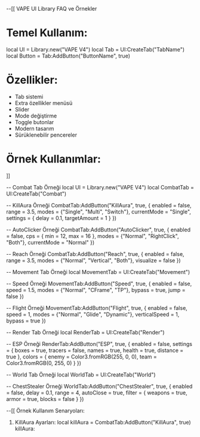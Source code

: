 --[[ VAPE UI Library FAQ ve Örnekler

# Temel Kullanım:
local UI = Library.new("VAPE V4")
local Tab = UI:CreateTab("TabName")
local Button = Tab:AddButton("ButtonName", true)

# Özellikler:
- Tab sistemi
- Extra özellikler menüsü
- Slider
- Mode değiştirme
- Toggle butonlar
- Modern tasarım
- Sürüklenebilir pencereler

# Örnek Kullanımlar:
]]

-- Combat Tab Örneği
local UI = Library.new("VAPE V4")
local CombatTab = UI:CreateTab("Combat")

-- KillAura Örneği
CombatTab:AddButton("KillAura", true, {
    enabled = false,
    range = 3.5,
    modes = {"Single", "Multi", "Switch"},
    currentMode = "Single",
    settings = {
        delay = 0.1,
        targetAmount = 1
    }
})

-- AutoClicker Örneği
CombatTab:AddButton("AutoClicker", true, {
    enabled = false,
    cps = {
        min = 12,
        max = 16
    },
    modes = {"Normal", "RightClick", "Both"},
    currentMode = "Normal"
})

-- Reach Örneği
CombatTab:AddButton("Reach", true, {
    enabled = false,
    range = 3.5,
    modes = {"Normal", "Vertical", "Both"},
    visualize = false
})

-- Movement Tab Örneği
local MovementTab = UI:CreateTab("Movement")

-- Speed Örneği
MovementTab:AddButton("Speed", true, {
    enabled = false,
    speed = 1.5,
    modes = {"Normal", "CFrame", "TP"},
    bypass = true,
    jump = false
})

-- Flight Örneği
MovementTab:AddButton("Flight", true, {
    enabled = false,
    speed = 1,
    modes = {"Normal", "Glide", "Dynamic"},
    verticalSpeed = 1,
    bypass = true
})

-- Render Tab Örneği
local RenderTab = UI:CreateTab("Render")

-- ESP Örneği
RenderTab:AddButton("ESP", true, {
    enabled = false,
    settings = {
        boxes = true,
        tracers = false,
        names = true,
        health = true,
        distance = true
    },
    colors = {
        enemy = Color3.fromRGB(255, 0, 0),
        team = Color3.fromRGB(0, 255, 0)
    }
})

-- World Tab Örneği
local WorldTab = UI:CreateTab("World")

-- ChestStealer Örneği
WorldTab:AddButton("ChestStealer", true, {
    enabled = false,
    delay = 0.1,
    range = 4,
    autoClose = true,
    filter = {
        weapons = true,
        armor = true,
        blocks = false
    }
})

--[[ Örnek Kullanım Senaryoları:

1. KillAura Ayarları:
local killAura = CombatTab:AddButton("KillAura", true)
killAura:
